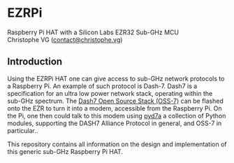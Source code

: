 # EZRPi
Raspberry Pi HAT with a Silicon Labs EZR32 Sub-GHz MCU  
Christophe VG (<contact@christophe.vg>)

## Introduction

Using the EZRPi HAT one can give access to sub-GHz network protocols to a Raspberry Pi. An example of such protocol is Dash-7. Dash7 is a specification for an ultra low power network stack, operating within the sub-GHz spectrum. The [Dash7 Open Source Stack (OSS-7)](https://github.com/MOSAIC-LoPoW/dash7-ap-open-source-stack) can be flashed onto the EZR to turn it into a modem, accessible from the Raspberry Pi. On the Pi, one then could talk to this modem using [pyd7a](https://github.com/MOSAIC-LoPoW/pyd7a) a collection of Python modules, supporting the DASH7 Alliance Protocol in general, and OSS-7 in particular..

This repository contains all information on the design and implementation of this generic sub-GHz Raspberry Pi HAT.

